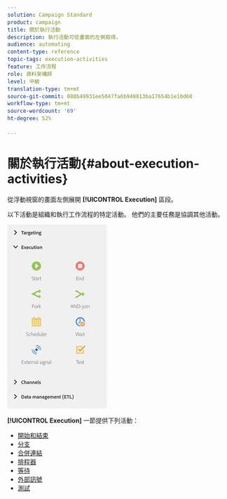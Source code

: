 ```yaml
---
solution: Campaign Standard
product: campaign
title: 關於執行活動
description: 執行活動可從畫面的左側取得。
audience: automating
content-type: reference
topic-tags: execution-activities
feature: 工作流程
role: 資料架構師
level: 中級
translation-type: tm+mt
source-git-commit: 088b49931ee5047fa6b949813ba17654b1e10d60
workflow-type: tm+mt
source-wordcount: '69'
ht-degree: 52%

---
```



# 關於執行活動{#about-execution-activities}

從浮動視窗的畫面左側展開 **[!UICONTROL Execution]** 區段。

以下活動是組織和執行工作流程的特定活動。 他們的主要任務是協調其他活動。

![](assets/wkf_execution_activities.png)

**[!UICONTROL Execution]** 一節提供下列活動：

* [開始和結束](../../automating/using/start-and-end.md)
* [分支](../../automating/using/fork.md)
* [合併連結](../../automating/using/and-join.md)
* [排程器](../../automating/using/scheduler.md)
* [等待](../../automating/using/wait.md)
* [外部訊號](../../automating/using/external-signal.md)
* [測試](../../automating/using/test.md)

